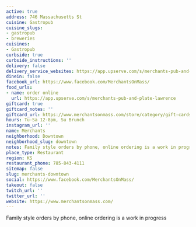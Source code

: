 ```yaml
---
active: true
address: 746 Massachusetts St
cuisine: Gastropub
cuisine_slugs:
- gastropub
- breweries
cuisines:
- Gastropub
curbside: true
curbside_instructions: ''
delivery: false
delivery_service_websites: https://app.upserve.com/s/merchants-pub-and-plate-lawrence
dinein: false
facebook_url: https://www.facebook.com/MerchantsOnMass/
food_urls:
- name: order online
  url: https://app.upserve.com/s/merchants-pub-and-plate-lawrence
giftcard: true
giftcard_notes: ''
giftcard_url: https://www.merchantsonmass.com/store/category/gift-cards/
hours: Tu-Sa 12-8pm, Su Brunch
instagram_url: ''
name: Merchants
neighborhood: Downtown
neighborhood_slug: downtown
notes: Family style orders by phone, online ordering is a work in progress
place_type: Restaurant
region: KS
restaurant_phone: 785-843-4111
sitemap: false
slug: merchants-downtown
social: https://www.facebook.com/MerchantsOnMass/
takeout: false
twitch_url: ''
twitter_url: ''
website: https://www.merchantsonmass.com/
---
```


Family style orders by phone, online ordering is a work in progress